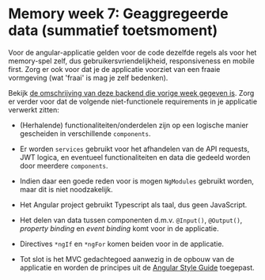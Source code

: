 # Memory week 7: Geaggregeerde data (summatief toetsmoment)

Voor de angular-applicatie gelden voor de code dezelfde regels als voor het memory-spel zelf, dus gebruikersvriendelijkheid, responsiveness en mobile first. Zorg er ook voor dat je de applicatie voorziet van een fraaie vormgeving (wat 'fraai' is mag je zelf bedenken).

Bekijk [de omschrijving van deze backend die vorige week gegeven is](../week6/memory.md). Zorg er verder voor dat de volgende niet-functionele requirements in je applicatie verwerkt zitten:

- (Herhalende) functionaliteiten/onderdelen zijn op een logische manier gescheiden in verschillende `components`.

- Er worden `services` gebruikt voor het afhandelen van de API requests, JWT logica, en eventueel functionaliteiten en data die gedeeld worden door meerdere `components`.

- Indien daar een goede reden voor is mogen `NgModules` gebruikt worden, maar dit is niet noodzakelijk.

- Het Angular project gebruikt Typescript als taal, dus geen JavaScript.

- Het delen van data tussen componenten d.m.v. `@Input()`, `@Output()`, *property binding* en *event binding* komt voor in de applicatie.

- Directives `*ngIf` en `*ngFor` komen beiden voor in de applicatie.

- Tot slot is het MVC gedachtegoed aanwezig in de opbouw van de applicatie en worden de principes uit de [Angular Style Guide](https://angular.io/guide/styleguide) toegepast.



